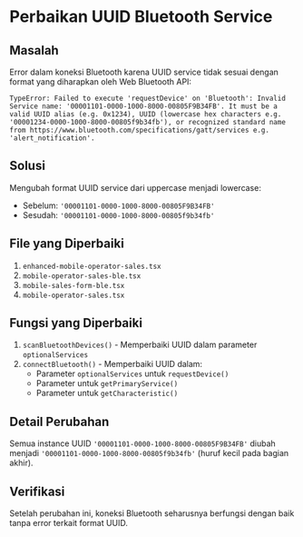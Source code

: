 # Perbaikan UUID Bluetooth Service

## Masalah
Error dalam koneksi Bluetooth karena UUID service tidak sesuai dengan format yang diharapkan oleh Web Bluetooth API:
```
TypeError: Failed to execute 'requestDevice' on 'Bluetooth': Invalid Service name: '00001101-0000-1000-8000-00805F9B34FB'. It must be a valid UUID alias (e.g. 0x1234), UUID (lowercase hex characters e.g. '00001234-0000-1000-8000-00805f9b34fb'), or recognized standard name from https://www.bluetooth.com/specifications/gatt/services e.g. 'alert_notification'.
```

## Solusi
Mengubah format UUID service dari uppercase menjadi lowercase:
- Sebelum: `'00001101-0000-1000-8000-00805F9B34FB'`
- Sesudah: `'00001101-0000-1000-8000-00805f9b34fb'`

## File yang Diperbaiki
1. `enhanced-mobile-operator-sales.tsx`
2. `mobile-operator-sales-ble.tsx`
3. `mobile-sales-form-ble.tsx`
4. `mobile-operator-sales.tsx`

## Fungsi yang Diperbaiki
1. `scanBluetoothDevices()` - Memperbaiki UUID dalam parameter `optionalServices`
2. `connectBluetooth()` - Memperbaiki UUID dalam:
   - Parameter `optionalServices` untuk `requestDevice()`
   - Parameter untuk `getPrimaryService()`
   - Parameter untuk `getCharacteristic()`

## Detail Perubahan
Semua instance UUID `'00001101-0000-1000-8000-00805F9B34FB'` diubah menjadi `'00001101-0000-1000-8000-00805f9b34fb'` (huruf kecil pada bagian akhir).

## Verifikasi
Setelah perubahan ini, koneksi Bluetooth seharusnya berfungsi dengan baik tanpa error terkait format UUID.